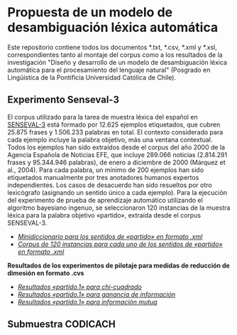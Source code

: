 # Propuesta de un modelo de desambiguación léxica automática
Este repositorio contiene todos los documentos *.txt, *.csv, *.xml y *.xsl, correspondientes tanto al montaje del corpus como a los resultados de la investigación "Diseño y desarrollo de un modelo de desambiguación léxica automática para el procesamiento del lenguaje natural" (Posgrado en Lingüística de la Pontificia Universidad Católica de Chile).

## Experimento Senseval-3
El corpus utilizado para la tarea de muestra léxica del español en <a href="http://web.eecs.umich.edu/~mihalcea/senseval/"> SENSEVAL-3</a> está formado por 12.625 ejemplos etiquetados, que cubren 25.875 frases y 1.506.233 palabras en total. El contexto considerado para cada ejemplo incluye la palabra objetivo, más una ventana contextual. Todos los ejemplos han sido extraídos desde el corpus del año 2000 de la Agencia Española de Noticias EFE, que incluye 289.066 noticias (2.814.291 frases y 95.344.946 palabras), de enero a diciembre de 2000 (Márquez et al., 2004). Para cada palabra, un mínimo de 200 ejemplos han sido etiquetados manualmente por tres anotadores humanos expertos independientes. Los casos de desacuerdo han sido resueltos por otro lexicógrafo (asignando un sentido único a cada ejemplo). Para la ejecución del experimento de prueba de aprendizaje automático utilizando el algoritmo bayesiano ingenuo, se seleccionaron 120 instancias de la  muestra léxica para la palabra objetivo «partido», extraída desde el corpus SENSEVAL-3. 

- *<a href="https://github.com/fredyrodrigors/tesis-phd/blob/main/experimento_senseval-3/partido_minidir_senseval.xml">Minidiccionario para los sentidos de «partido» en formato .xml</a>* 
- *<a href="https://github.com/fredyrodrigors/tesis-phd/blob/main/experimento_senseval-3/partido_instancecorpus_senseval.xml">Corpus de 120 instancias para cada uno de los sentidos de «partido» en formato .xml</a>*

**Resultados de los experimentos de pilotaje para medidas de reducción de dimesión en formato .cvs**

- *<a href="https://github.com/fredyrodrigors/tesis-phd/blob/main/experimento_senseval-3/resultados_partido1_chisquare.csv">Resultados «partido.1» para chi-cuadrado</a>* 
- *<a href="https://github.com/fredyrodrigors/tesis-phd/blob/main/experimento_senseval-3/resultados_partido1_informationgain.csv">Resultados «partido.1» para ganancia de información</a>* 
 - *<a href="https://github.com/fredyrodrigors/tesis-phd/blob/main/experimento_senseval-3/resultados_partido1_mutualinformation.csv">Resultados «partido.1» para información mutua</a>* 
 



## Submuestra CODICACH




